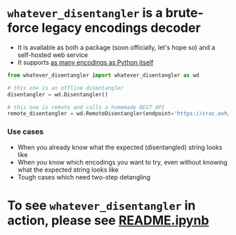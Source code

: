 # `whatever_disentangler` is a brute-force legacy encodings decoder

* It is available as both a package (soon officially, let's hope so) and a self-hosted web service
* It supports [as many encodings as Python itself](https://docs.python.org/3/library/codecs.html#standard-encodings)

```py
from whatever_disentangler import whatever_disentangler as wd

# this one is an offline disentangler
disentangler = wd.Disentangler()

# this one is remote and calls a homemade REST API
remote_disentangler = wd.RemoteDisentangler(endpoint='https://crac.ovh/fix_legacy_encoding')
```

### Use cases

* When you already know what the expected (disentangled) string looks like
* When you know which encodings you want to try, even without knowing what the expected string looks like
* Tough cases which need two-step detangling

# To see `whatever_disentangler` in action, please see [README.ipynb](https://github.com/kirisakow/whatever_disentangler/blob/main/README.ipynb)
